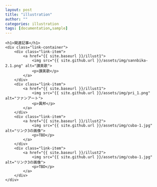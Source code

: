 ```yaml
---
layout: post
title: "illustration"
author: ""
categories: illustration
tags: [documentation,sample]
---
```

<html lang="ja">
<head>
    <meta charset="UTF-8">
    <meta name="viewport" content="width=device-width, initial-scale=1.0">
    <title>ブログリンク集</title>
    <style>
         .link-container {
            display: flex;
            flex-wrap: wrap;
            justify-content: space-around;
        }
        .link-item {
            width: calc(33.33% - 30px); /* 余白を差し引いて計算 */
            margin: 2px;
            text-align: center;
        }
        .post-date {
            display: none;
        }
        .link-item img {
            width: 100%;
            height: 200px; /* 高さを固定 */
            object-fit: cover; /* アスペクト比を維持しつつ、画像の中央を表示 */
            border-radius: 10px;
            transition: transform 0.3s ease; /* ズームのトランジションを設定 */
        }
        .link-item img:hover {
            transform: scale(1.1); /* カーソルを合わせたときに1.1倍にズーム */
        }
        .link-item a {
            text-decoration: none;
            color: #0099e6;
            font-weight: bold;
        }
    </style>
</head>
<body>

    <h1>関連記事</h1>
    <div class="link-container">
        <div class="link-item">
            <a href="{{ site.baseurl }}/illust1">
                <img src="{{ site.github.url }}/assets/img/sannbika-2.1.png" alt="讃美歌">
                <p>讃美歌</p>
            </a>
        </div>
        <div class="link-item">
            <a href="{{ site.baseurl }}/illust1">
                <img src="{{ site.github.url }}/assets/img/pri_1.png" alt="ファンアート">
                <p>異邦</p>
            </a>
        </div>
        <div class="link-item">
            <a href="{{ site.baseurl }}/illust2">
                <img src="{{ site.github.url }}/assets/img/cuba-1.jpg" alt="リンク3の画像">
                <p>TBD</p>
            </a>
        </div>
        <div class="link-item">
            <a href="{{ site.baseurl }}/illust2">
                <img src="{{ site.github.url }}/assets/img/cuba-1.jpg" alt="リンク3の画像">
                <p>TBD</p>
            </a>
        </div>
    </div>

</body>
</html>


